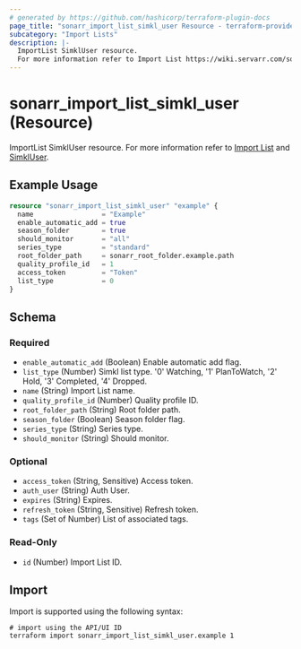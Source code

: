 ```yaml
---
# generated by https://github.com/hashicorp/terraform-plugin-docs
page_title: "sonarr_import_list_simkl_user Resource - terraform-provider-sonarr"
subcategory: "Import Lists"
description: |-
  ImportList SimklUser resource.
  For more information refer to Import List https://wiki.servarr.com/sonarr/settings#import-lists and SimklUser https://wiki.servarr.com/sonarr/supported#simkl_user.
---
```


# sonarr_import_list_simkl_user (Resource)

<!-- subcategory:Import Lists -->
ImportList SimklUser resource.
For more information refer to [Import List](https://wiki.servarr.com/sonarr/settings#import-lists) and [SimklUser](https://wiki.servarr.com/sonarr/supported#simkl_user).

## Example Usage

```terraform
resource "sonarr_import_list_simkl_user" "example" {
  name                 = "Example"
  enable_automatic_add = true
  season_folder        = true
  should_monitor       = "all"
  series_type          = "standard"
  root_folder_path     = sonarr_root_folder.example.path
  quality_profile_id   = 1
  access_token         = "Token"
  list_type            = 0
}
```

<!-- schema generated by tfplugindocs -->
## Schema

### Required

- `enable_automatic_add` (Boolean) Enable automatic add flag.
- `list_type` (Number) Simkl list type. '0' Watching, '1' PlanToWatch, '2' Hold, '3' Completed, '4' Dropped.
- `name` (String) Import List name.
- `quality_profile_id` (Number) Quality profile ID.
- `root_folder_path` (String) Root folder path.
- `season_folder` (Boolean) Season folder flag.
- `series_type` (String) Series type.
- `should_monitor` (String) Should monitor.

### Optional

- `access_token` (String, Sensitive) Access token.
- `auth_user` (String) Auth User.
- `expires` (String) Expires.
- `refresh_token` (String, Sensitive) Refresh token.
- `tags` (Set of Number) List of associated tags.

### Read-Only

- `id` (Number) Import List ID.

## Import

Import is supported using the following syntax:

```shell
# import using the API/UI ID
terraform import sonarr_import_list_simkl_user.example 1
```
